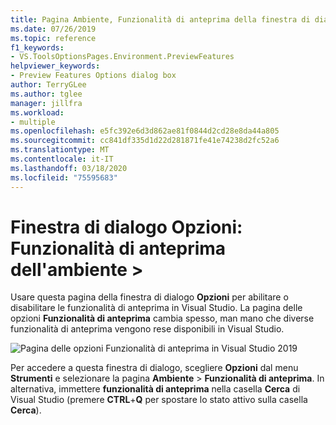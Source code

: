 ```yaml
---
title: Pagina Ambiente, Funzionalità di anteprima della finestra di dialogo Opzioni
ms.date: 07/26/2019
ms.topic: reference
f1_keywords:
- VS.ToolsOptionsPages.Environment.PreviewFeatures
helpviewer_keywords:
- Preview Features Options dialog box
author: TerryGLee
ms.author: tglee
manager: jillfra
ms.workload:
- multiple
ms.openlocfilehash: e5fc392e6d3d862ae81f0844d2cd28e8da44a805
ms.sourcegitcommit: cc841df335d1d22d281871fe41e74238d2fc52a6
ms.translationtype: MT
ms.contentlocale: it-IT
ms.lasthandoff: 03/18/2020
ms.locfileid: "75595683"
---
```

# <a name="options-dialog-box-environment--preview-features"></a>Finestra di dialogo Opzioni: Funzionalità di anteprima dell'ambiente \>

Usare questa pagina della finestra di dialogo **Opzioni** per abilitare o disabilitare le funzionalità di anteprima in Visual Studio. La pagina delle opzioni **Funzionalità di anteprima** cambia spesso, man mano che diverse funzionalità di anteprima vengono rese disponibili in Visual Studio.

![Pagina delle opzioni Funzionalità di anteprima in Visual Studio 2019](media/environment-preview-features-page.png)

Per accedere a questa finestra di dialogo, scegliere **Opzioni** dal menu **Strumenti** e selezionare la pagina **Ambiente** > **Funzionalità di anteprima**. In alternativa, immettere **funzionalità di anteprima** nella casella **Cerca** di Visual Studio (premere **CTRL**+**Q** per spostare lo stato attivo sulla casella **Cerca**).
